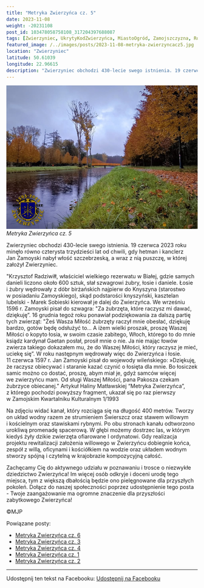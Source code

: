 ```yaml
---
title: "Metryka Zwierzyńca cz. 5"
date: 2023-11-08
weight: -20231108
post_id: 103478058758108_317204397688087
tags: [Zwierzyniec, UkrytyKodZwierzyńca, MiastoOgród, Zamojszczyzna, Roztocze, Lubelskie, villarestituta, turystyka, dziedzictwo, zabytki, krajobrazy, TajemnicePrzeszłości, PodróżeWczasie, MagiczneMiejsce]
featured_image: /../images/posts/2023-11-08-metryka-zwierzyncacz5.jpg
location: "Zwierzyniec"
latitude: 50.61039
longitude: 22.96615
description: "Zwierzyniec obchodzi 430-lecie swego istnienia. 19 czerwca 2023 roku minęło równo czterysta trzydzieści lat od chwili, gdy hetman i kanclerz Jan Zamoy..."
---
```


![Metryka Zwierzyńca cz. 5](/images/posts/2023-11-08-metryka-zwierzyncacz5.jpg)
*Metryka Zwierzyńca cz. 5*

Zwierzyniec obchodzi 430-lecie swego istnienia. 19 czerwca 2023 roku minęło równo czterysta trzydzieści lat od chwili, gdy hetman i kanclerz Jan Zamoyski nabył włość szczebrzeską, a wraz z nią puszczę, w której założył Zwierzyniec.

"Krzysztof Radziwiłł, właściciel wielkiego rezerwatu w Białej, gdzie samych danieli liczono około 600 sztuk, słał szwagrowi żubry, łosie i daniele. Łosie i żubry wędrowały z dóbr birżańskich najpierw do Knyszyna (starostwo w posiadaniu Zamoyskiego), skąd podstarości knyszyński, kasztelan lubelski - Marek Sobieski kierował je dalej do Zwierzyńca.
We wrześniu 1596 r. Zamoyski pisał do szwagra: "Za żubrzęta, które raczysz mi dawać, dziękuję”. 16 grudnia tegoż roku ponawiał podziękowania za dalszą partię tych zwierząt: "Żeś Wasza Miłość żubrzęty raczył mnie obesłać, dziękuję bardzo, gotów będę odsłużyć to… A iżem wielki proszak, proszę Waszej Miłości o kopyto łosia, w swoim czasie zabitego, Włoch, którego to do mnie ksiądz kardynał Gaetan posłał, prosił mnie o nie. Ja nie mając łowów zwierza takiego dokazałem mu, że do Waszej Miłości, który raczysz je mieć, uciekę się”.
W roku następnym wędrowały więc do Zwierzyńca i łosie. 11 czerwca 1597 r. Jan Zamoyski pisał do wojewody wileńskiego: »Dziękuję, że raczysz obiecywać i staranie kazać czynić o łosięta dla mnie. Bo łosiczek samic możno co dostać, proszę, abym miał je, gdyż samców więcej we zwierzyńcu mam. Od sługi Waszej Miłości, pana Pakosza czekam żubrzyce obiecanej.”
Artykuł Haliny Matławskiej “Metryka Zwierzyńca”, z którego pochodzi powyższy fragment, ukazał się po raz pierwszy w Zamojskim Kwartalniku Kulturalnym 1/1993

Na zdjęciu widać kanał, który rozciąga się na długość 400 metrów. Tworzy on układ wodny razem ze strumieniem Świerszcz oraz stawem willowym i kościelnym oraz stawiskami rybnymi. Po obu stronach kanału odtworzono urokliwą promenadę spacerową. W głębi możemy dostrzec las, w którym kiedyś żyły dzikie zwierzęta ofiarowane I ordynatowi.
Gdy realizacja projektu rewitalizacji założenia willowego w Zwierzyńcu dobiegnie końca, zespół z willą, oficynami i kościółkiem na wodzie oraz układem wodnym stworzy spójną i czytelną w krajobrazie kompozycyjną całość.

Zachęcamy Cię do aktywnego udziału w poznawaniu i trosce o niezwykłe dziedzictwo Zwierzyńca!
Im więcej osób odkryje i doceni urodę tego miejsca, tym z większą dbałością będzie ono pielęgnowane dla przyszłych pokoleń.
Dołącz do naszej społeczności poprzez udostępnienie tego posta - Twoje zaangażowanie ma ogromne znaczenie dla przyszłości zabytkowego Zwierzyńca!



©MJP

Powiązane posty:
- [Metryka Zwierzyńca cz. 6](/posts/metryka-zwierzyncacz6)
- [Metryka Zwierzyńca cz. 3](/posts/metryka-zwierzyncacz3)
- [Metryka Zwierzyńca cz. 4](/posts/metryka-zwierzyncacz4)
- [Metryka Zwierzyńca cz. 1](/posts/metryka-zwierzyncacz1)
- [Metryka Zwierzyńca cz. 2](/posts/metryka-zwierzyncacz2)


---

Udostępnij ten tekst na Facebooku:
[Udostępnij na Facebooku](https://www.facebook.com/sharer/sharer.php?u=https://stowarzyszeniewachniewskiej.pl/posts/metryka-zwierzyncacz5)

<script type="application/ld+json">
{
  "@context": "https://schema.org",
  "@type": "BlogPosting",
  "headline": "Metryka Zwierzyńca cz. 5",
  "datePublished": "2023-11-08",
  "dateModified": "2023-11-08",
  "author": {
    "@type": "Person",
    "name": "Michał Jan Patyk"
  },
  "publisher": {
    "@type": "Organization",
    "name": "Stowarzyszenie im. Aleksandry Wachniewskiej",
    "logo": {
      "@type": "ImageObject",
      "url": "https://stowarzyszeniewachniewskiej.pl/images/logo/logo.svg"
    }
  },
  "mainEntityOfPage": {
    "@type": "WebPage",
    "@id": "https://stowarzyszeniewachniewskiej.pl/posts/metryka-zwierzyncacz5"
  },
  "image": {
    "@type": "ImageObject",
    "url": "https://stowarzyszeniewachniewskiej.pl//images/posts/2023-11-08-metryka-zwierzyncacz5.jpg"
  },
  "articleSection": "Dziedzictwo Kulturowe i Zabytki",
  "keywords": "[Zwierzyniec, UkrytyKodZwierzyńca, MiastoOgród, Zamojszczyzna, Roztocze, Lubelskie, villarestituta, turystyka, dziedzictwo, zabytki, krajobrazy, TajemnicePrzeszłości, PodróżeWczasie, MagiczneMiejsce]",
  "wordCount": 370,
  "articleBody": "Zwierzyniec obchodzi 430-lecie swego istnienia. 19 czerwca 2023 roku minęło równo czterysta trzydzieści lat od chwili, gdy hetman i kanclerz Jan Zamoyski nabył włość szczebrzeską, a wraz z nią puszczę, w której założył Zwierzyniec.\n\n\"Krzysztof Radziwiłł, właściciel wielkiego rezerwatu w Białej, gdzie samych danieli liczono około 600 sztuk, słał szwagrowi żubry, łosie i daniele. Łosie i żubry wędrowały z dóbr birżańskich najpierw do Knyszyna (starostwo w posiadaniu Zamoyskiego), skąd podstarości knyszyński, kasztelan lubelski - Marek Sobieski kierował je dalej do Zwierzyńca.\nWe wrześniu 1596 r. Zamoyski pisał do szwagra: \"Za żubrzęta, które raczysz mi dawać, dziękuję”. 16 grudnia tegoż roku ponawiał podziękowania za dalszą partię tych zwierząt: \"Żeś Wasza Miłość żubrzęty raczył mnie obesłać, dziękuję bardzo, gotów będę odsłużyć to… A iżem wielki proszak, proszę Waszej Miłości o kopyto łosia, w swoim czasie zabitego, Włoch, którego to do mnie ksiądz kardynał Gaetan posłał, prosił mnie o nie. Ja nie mając łowów zwierza takiego dokazałem mu, że do Waszej Miłości, który raczysz je mieć, uciekę się”.\nW roku następnym wędrowały więc do Zwierzyńca i łosie. 11 czerwca 1597 r. Jan Zamoyski pisał do wojewody wileńskiego: »Dziękuję, że raczysz obiecywać i staranie kazać czynić o łosięta dla mnie. Bo łosiczek samic możno co dostać, proszę, abym miał je, gdyż samców więcej we zwierzyńcu mam. Od sługi Waszej Miłości, pana Pakosza czekam żubrzyce obiecanej.”\nArtykuł Haliny Matławskiej “Metryka Zwierzyńca”, z którego pochodzi powyższy fragment, ukazał się po raz pierwszy w Zamojskim Kwartalniku Kulturalnym 1/1993\n\nNa zdjęciu widać kanał, który rozciąga się na długość 400 metrów. Tworzy on układ wodny razem ze strumieniem Świerszcz oraz stawem willowym i kościelnym oraz stawiskami rybnymi. Po obu stronach kanału odtworzono urokliwą promenadę spacerową. W głębi możemy dostrzec las, w którym kiedyś żyły dzikie zwierzęta ofiarowane I ordynatowi.\nGdy realizacja projektu rewitalizacji założenia willowego w Zwierzyńcu dobiegnie końca, zespół z willą, oficynami i kościółkiem na wodzie oraz układem wodnym stworzy spójną i czytelną w krajobrazie kompozycyjną całość.\n\nZachęcamy Cię do aktywnego udziału w poznawaniu i trosce o niezwykłe dziedzictwo Zwierzyńca!\nIm więcej osób odkryje i doceni urodę tego miejsca, tym z większą dbałością będzie ono pielęgnowane dla przyszłych pokoleń.\nDołącz do naszej społeczności poprzez udostępnienie tego posta - Twoje zaangażowanie ma ogromne znaczenie dla przyszłości zabytkowego Zwierzyńca!\n\n\n\n©MJP",
  "description": "Zwierzyniec obchodzi 430-lecie swego istnienia. 19 czerwca 2023 roku minęło równo czterysta trzydzieści lat od chwili, gdy hetman i kanclerz Jan Zamoy...",
  "copyrightHolder": {
    "@type": "Person",
    "name": "Michał Jan Patyk"
  }
}
</script>
<script type="application/ld+json">
{
  "@context": "https://schema.org",
  "@type": "BreadcrumbList",
  "itemListElement": [
    {
      "@type": "ListItem",
      "position": 1,
      "name": "Home",
      "item": "https://stowarzyszeniewachniewskiej.pl"
    },
    {
      "@type": "ListItem",
      "position": 2,
      "name": "posts",
      "item": "https://stowarzyszeniewachniewskiej.pl/posts"
    },
    {
      "@type": "ListItem",
      "position": 3,
      "name": "Metryka Zwierzyńca cz. 5",
      "item": "https://stowarzyszeniewachniewskiej.pl/posts/metryka-zwierzyncacz5"
    }
  ]
}
</script>
